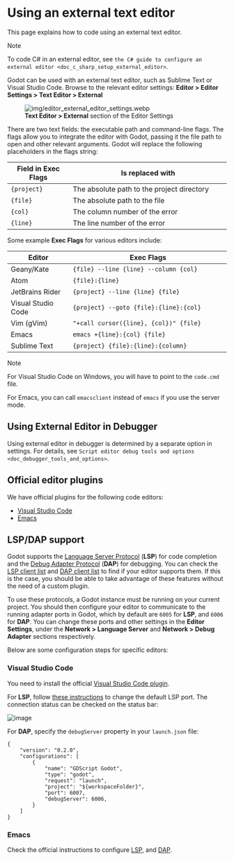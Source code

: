 # Using an external text editor

This page explains how to code using an external text editor.

Note

To code C# in an external editor, see
`the C# guide to configure an external editor <doc_c_sharp_setup_external_editor>`.

Godot can be used with an external text editor, such as Sublime Text or
Visual Studio Code. Browse to the relevant editor settings: **Editor
&gt; Editor Settings &gt; Text Editor &gt; External**

<figure class="align-center">
<img src="img/editor_external_editor_settings.webp"
alt="img/editor_external_editor_settings.webp" />
<figcaption><strong>Text Editor &gt; External</strong> section of the
Editor Settings</figcaption>
</figure>

There are two text fields: the executable path and command-line flags.
The flags allow you to integrate the editor with Godot, passing it the
file path to open and other relevant arguments. Godot will replace the
following placeholders in the flags string:

<table>
<colgroup>
<col style="width: 28%" />
<col style="width: 71%" />
</colgroup>
<thead>
<tr>
<th>Field in Exec Flags</th>
<th>Is replaced with</th>
</tr>
</thead>
<tbody>
<tr>
<td><code>{project}</code></td>
<td>The absolute path to the project directory</td>
</tr>
<tr>
<td><code>{file}</code></td>
<td>The absolute path to the file</td>
</tr>
<tr>
<td><code>{col}</code></td>
<td>The column number of the error</td>
</tr>
<tr>
<td><code>{line}</code></td>
<td>The line number of the error</td>
</tr>
</tbody>
</table>

Some example **Exec Flags** for various editors include:

<table>
<colgroup>
<col style="width: 28%" />
<col style="width: 71%" />
</colgroup>
<thead>
<tr>
<th>Editor</th>
<th>Exec Flags</th>
</tr>
</thead>
<tbody>
<tr>
<td>Geany/Kate</td>
<td><code>{file} --line {line} --column {col}</code></td>
</tr>
<tr>
<td>Atom</td>
<td><code>{file}:{line}</code></td>
</tr>
<tr>
<td>JetBrains Rider</td>
<td><code>{project} --line {line} {file}</code></td>
</tr>
<tr>
<td>Visual Studio Code</td>
<td><code>{project} --goto {file}:{line}:{col}</code></td>
</tr>
<tr>
<td>Vim (gVim)</td>
<td><code>"+call cursor({line}, {col})" {file}</code></td>
</tr>
<tr>
<td>Emacs</td>
<td><code>emacs +{line}:{col} {file}</code></td>
</tr>
<tr>
<td>Sublime Text</td>
<td><code>{project} {file}:{line}:{column}</code></td>
</tr>
</tbody>
</table>

Note

For Visual Studio Code on Windows, you will have to point to the
`code.cmd` file.

For Emacs, you can call `emacsclient` instead of `emacs` if you use the
server mode.

## Using External Editor in Debugger

Using external editor in debugger is determined by a separate option in
settings. For details, see
`Script editor debug tools and options <doc_debugger_tools_and_options>`.

## Official editor plugins

We have official plugins for the following code editors:

-   [Visual Studio
    Code](https://github.com/godotengine/godot-vscode-plugin)
-   [Emacs](https://github.com/godotengine/emacs-gdscript-mode)

## LSP/DAP support

Godot supports the [Language Server
Protocol](https://microsoft.github.io/language-server-protocol/)
(**LSP**) for code completion and the [Debug Adapter
Protocol](https://microsoft.github.io/debug-adapter-protocol/) (**DAP**)
for debugging. You can check the [LSP client
list](https://microsoft.github.io/language-server-protocol/implementors/tools/)
and [DAP client
list](https://microsoft.github.io/debug-adapter-protocol/implementors/tools/)
to find if your editor supports them. If this is the case, you should be
able to take advantage of these features without the need of a custom
plugin.

To use these protocols, a Godot instance must be running on your current
project. You should then configure your editor to communicate to the
running adapter ports in Godot, which by default are `6005` for **LSP**,
and `6006` for **DAP**. You can change these ports and other settings in
the **Editor Settings**, under the **Network &gt; Language Server** and
**Network &gt; Debug Adapter** sections respectively.

Below are some configuration steps for specific editors:

### Visual Studio Code

You need to install the official [Visual Studio Code
plugin](https://github.com/godotengine/godot-vscode-plugin).

For **LSP**, follow [these
instructions](https://github.com/godotengine/godot-vscode-plugin#gdscript_lsp_server_port)
to change the default LSP port. The connection status can be checked on
the status bar:

![image](img/lsp_vscode_status.png)

For **DAP**, specify the `debugServer` property in your `launch.json`
file:

    {
        "version": "0.2.0",
        "configurations": [
            {
                "name": "GDScript Godot",
                "type": "godot",
                "request": "launch",
                "project": "${workspaceFolder}",
                "port": 6007,
                "debugServer": 6006,
            }
        ]
    }

### Emacs

Check the official instructions to configure
[LSP](https://github.com/godotengine/emacs-gdscript-mode#auto-completion-with-the-language-server-protocol-lsp),
and
[DAP](https://github.com/godotengine/emacs-gdscript-mode#using-the-debugger).
